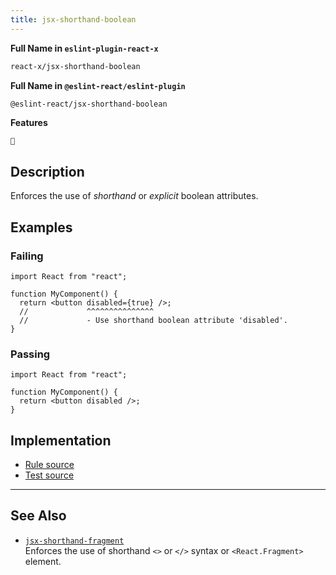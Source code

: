 ```yaml
---
title: jsx-shorthand-boolean
---
```


**Full Name in `eslint-plugin-react-x`**

```sh copy
react-x/jsx-shorthand-boolean
```

**Full Name in `@eslint-react/eslint-plugin`**

```sh copy
@eslint-react/jsx-shorthand-boolean
```

**Features**

`🔧`

## Description

Enforces the use of _shorthand_ or _explicit_ boolean attributes.

## Examples

### Failing

```tsx
import React from "react";

function MyComponent() {
  return <button disabled={true} />;
  //             ^^^^^^^^^^^^^^^
  //             - Use shorthand boolean attribute 'disabled'.
}
```

### Passing

```tsx
import React from "react";

function MyComponent() {
  return <button disabled />;
}
```

## Implementation

- [Rule source](https://github.com/Rel1cx/eslint-react/tree/main/packages/plugins/eslint-plugin-react-x/src/rules/jsx-shorthand-boolean.ts)
- [Test source](https://github.com/Rel1cx/eslint-react/tree/main/packages/plugins/eslint-plugin-react-x/src/rules/jsx-shorthand-boolean.spec.ts)

---

## See Also

- [`jsx-shorthand-fragment`](./jsx-shorthand-fragment)\
  Enforces the use of shorthand `<>` or `</>` syntax or `<React.Fragment>` element.
